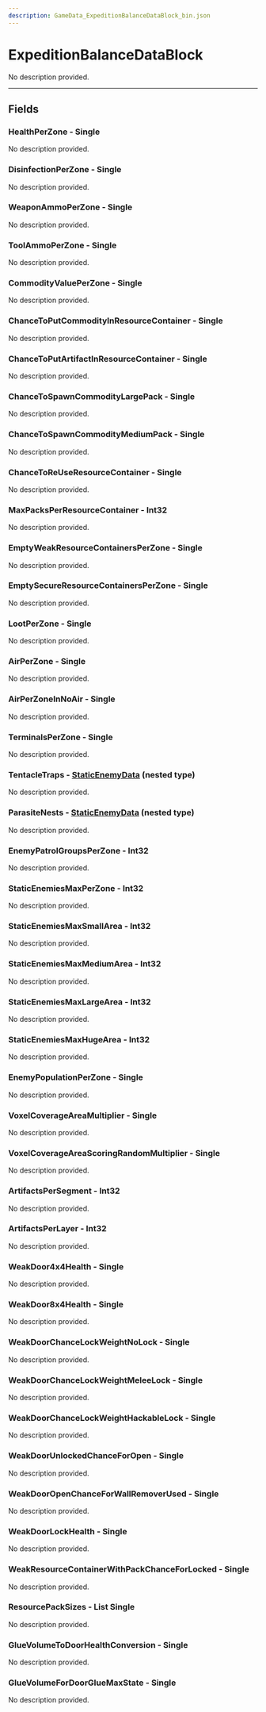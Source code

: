 ```yaml
---
description: GameData_ExpeditionBalanceDataBlock_bin.json
---
```


# ExpeditionBalanceDataBlock

No description provided.

***

## Fields

### HealthPerZone - Single

No description provided.

### DisinfectionPerZone - Single

No description provided.

### WeaponAmmoPerZone - Single

No description provided.

### ToolAmmoPerZone - Single

No description provided.

### CommodityValuePerZone - Single

No description provided.

### ChanceToPutCommodityInResourceContainer - Single

No description provided.

### ChanceToPutArtifactInResourceContainer - Single

No description provided.

### ChanceToSpawnCommodityLargePack - Single

No description provided.

### ChanceToSpawnCommodityMediumPack - Single

No description provided.

### ChanceToReUseResourceContainer - Single

No description provided.

### MaxPacksPerResourceContainer - Int32

No description provided.

### EmptyWeakResourceContainersPerZone - Single

No description provided.

### EmptySecureResourceContainersPerZone - Single

No description provided.

### LootPerZone - Single

No description provided.

### AirPerZone - Single

No description provided.

### AirPerZoneInNoAir - Single

No description provided.

### TerminalsPerZone - Single

No description provided.

### TentacleTraps - [StaticEnemyData](../../nested-types/staticenemydata.md) (nested type)

No description provided.

### ParasiteNests - [StaticEnemyData](../../nested-types/staticenemydata.md) (nested type)

No description provided.

### EnemyPatrolGroupsPerZone - Int32

No description provided.

### StaticEnemiesMaxPerZone - Int32

No description provided.

### StaticEnemiesMaxSmallArea - Int32

No description provided.

### StaticEnemiesMaxMediumArea - Int32

No description provided.

### StaticEnemiesMaxLargeArea - Int32

No description provided.

### StaticEnemiesMaxHugeArea - Int32

No description provided.

### EnemyPopulationPerZone - Single

No description provided.

### VoxelCoverageAreaMultiplier - Single

No description provided.

### VoxelCoverageAreaScoringRandomMultiplier - Single

No description provided.

### ArtifactsPerSegment - Int32

No description provided.

### ArtifactsPerLayer - Int32

No description provided.

### WeakDoor4x4Health - Single

No description provided.

### WeakDoor8x4Health - Single

No description provided.

### WeakDoorChanceLockWeightNoLock - Single

No description provided.

### WeakDoorChanceLockWeightMeleeLock - Single

No description provided.

### WeakDoorChanceLockWeightHackableLock - Single

No description provided.

### WeakDoorUnlockedChanceForOpen - Single

No description provided.

### WeakDoorOpenChanceForWallRemoverUsed - Single

No description provided.

### WeakDoorLockHealth - Single

No description provided.

### WeakResourceContainerWithPackChanceForLocked - Single

No description provided.

### ResourcePackSizes - List Single

No description provided.

### GlueVolumeToDoorHealthConversion - Single

No description provided.

### GlueVolumeForDoorGlueMaxState - Single

No description provided.
